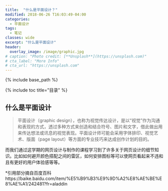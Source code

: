 ```yaml
---
title:  "什么是平面设计？"
modified: 2018-06-26 T16:03:49-04:00
categories: 
  - 平面设计
tags:
  - 笔记
classes: wide
excerpt: "什么是平面设计"
header:
  overlay_image: /image/graphic.jpg
# caption: "Photo credit: [**Unsplash**](https://unsplash.com)"
# cta_label: "More Info"
# cta_url: "https://unsplash.com"
---
```


{% include base_path %}

{% include toc title="目录" %}




## 什么是平面设计

>平面设计（graphic design），也称为视觉传达设计，是以“视觉”作为沟通和表现的方式，透过多种方式来创造和结合符号、图片和文字，借此做出用来传达想法或讯息的视觉表现。平面设计师可能会采用字体排印、视觉艺术、版面（page layout）等方面的专业技巧来达成创作计划的目的。

而我们通过这学期的网页设计与制作的课程学习到了许多关于网页设计的细节知识。比如如何避开颜色搭配之间的雷区，如何安排图标等可以使网页看起来不违和且有更好的用户体验感等等。

*引用部分摘自百度百科https://baike.baidu.com/item/%E5%B9%B3%E9%9D%A2%E8%AE%BE%E8%AE%A1/242481?fr=aladdin